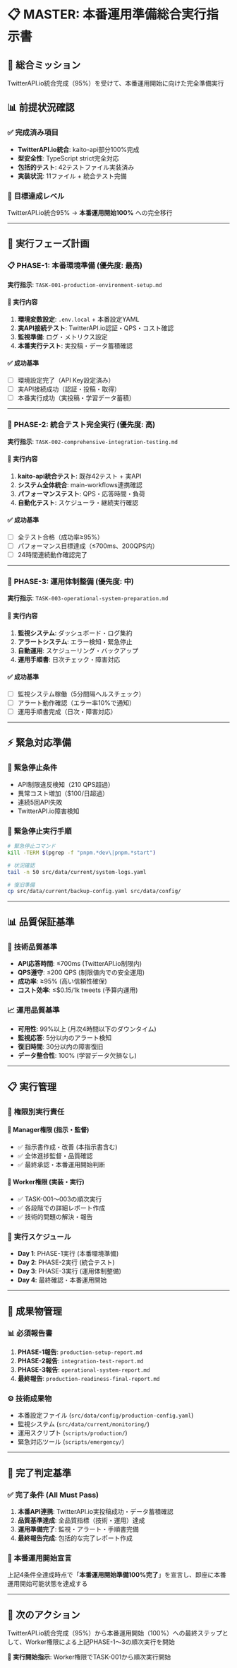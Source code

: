 # 📋 MASTER: 本番運用準備総合実行指示書

## 🎯 **総合ミッション**
TwitterAPI.io統合完成（95%）を受けて、本番運用開始に向けた完全準備実行

## 📊 **前提状況確認**

### ✅ **完成済み項目**
- **TwitterAPI.io統合**: kaito-api部分100%完成
- **型安全性**: TypeScript strict完全対応
- **包括的テスト**: 42テストファイル実装済み
- **実装状況**: 11ファイル + 統合テスト完備

### 🎯 **目標達成レベル**
TwitterAPI.io統合95% → **本番運用開始100%** への完全移行

---

## 🚀 **実行フェーズ計画**

### 📋 **PHASE-1: 本番環境準備** (優先度: 最高)
**実行指示**: `TASK-001-production-environment-setup.md`

#### 🎯 実行内容
1. **環境変数設定**: `.env.local` + 本番設定YAML
2. **実API接続テスト**: TwitterAPI.io認証・QPS・コスト確認
3. **監視準備**: ログ・メトリクス設定
4. **本番実行テスト**: 実投稿・データ蓄積確認

#### ✅ 成功基準
- [ ] 環境設定完了（API Key設定済み）
- [ ] 実API接続成功（認証・投稿・取得）
- [ ] 本番実行成功（実投稿・学習データ蓄積）

---

### 🧪 **PHASE-2: 統合テスト完全実行** (優先度: 高)
**実行指示**: `TASK-002-comprehensive-integration-testing.md`

#### 🎯 実行内容
1. **kaito-api統合テスト**: 既存42テスト + 実API
2. **システム全体統合**: main-workflows連携確認
3. **パフォーマンステスト**: QPS・応答時間・負荷
4. **自動化テスト**: スケジューラ・継続実行確認

#### ✅ 成功基準
- [ ] 全テスト合格（成功率≥95%）
- [ ] パフォーマンス目標達成（≤700ms、200QPS内）
- [ ] 24時間連続動作確認完了

---

### 🔧 **PHASE-3: 運用体制整備** (優先度: 中)
**実行指示**: `TASK-003-operational-system-preparation.md`

#### 🎯 実行内容
1. **監視システム**: ダッシュボード・ログ集約
2. **アラートシステム**: エラー検知・緊急停止
3. **自動運用**: スケジューリング・バックアップ
4. **運用手順書**: 日次チェック・障害対応

#### ✅ 成功基準
- [ ] 監視システム稼働（5分間隔ヘルスチェック）
- [ ] アラート動作確認（エラー率10%で通知）
- [ ] 運用手順書完成（日次・障害対応）

---

## ⚡ **緊急対応準備**

### 🚨 **緊急停止条件**
- API制限違反検知（210 QPS超過）
- 異常コスト増加（$100/日超過）
- 連続5回API失敗
- TwitterAPI.io障害検知

### 🔧 **緊急停止実行手順**
```bash
# 緊急停止コマンド
kill -TERM $(pgrep -f "pnpm.*dev\|pnpm.*start")

# 状況確認
tail -n 50 src/data/current/system-logs.yaml

# 復旧準備
cp src/data/current/backup-config.yaml src/data/config/
```

---

## 📊 **品質保証基準**

### 🎯 **技術品質基準**
- **API応答時間**: ≤700ms (TwitterAPI.io制限内)
- **QPS遵守**: ≤200 QPS (制限値内での安全運用)
- **成功率**: ≥95% (高い信頼性確保)
- **コスト効率**: ≤$0.15/1k tweets (予算内運用)

### 📈 **運用品質基準**
- **可用性**: 99%以上 (月次4時間以下のダウンタイム)
- **監視応答**: 5分以内のアラート検知
- **復旧時間**: 30分以内の障害復旧
- **データ整合性**: 100% (学習データ欠損なし)

---

## 📋 **実行管理**

### 👥 **権限別実行責任**

#### 🔶 **Manager権限** (指示・監督)
- ✅ 指示書作成・改善 (本指示書含む)
- ✅ 全体進捗監督・品質確認
- ✅ 最終承認・本番運用開始判断

#### 🔷 **Worker権限** (実装・実行)
- ✅ TASK-001〜003の順次実行
- ✅ 各段階での詳細レポート作成
- ✅ 技術的問題の解決・報告

### 📅 **実行スケジュール**
- **Day 1**: PHASE-1実行 (本番環境準備)
- **Day 2**: PHASE-2実行 (統合テスト)
- **Day 3**: PHASE-3実行 (運用体制整備)
- **Day 4**: 最終確認・本番運用開始

---

## 📁 **成果物管理**

### 📊 **必須報告書**
1. **PHASE-1報告**: `production-setup-report.md`
2. **PHASE-2報告**: `integration-test-report.md`
3. **PHASE-3報告**: `operational-system-report.md`
4. **最終報告**: `production-readiness-final-report.md`

### ⚙️ **技術成果物**
- 本番設定ファイル (`src/data/config/production-config.yaml`)
- 監視システム (`src/data/current/monitoring/`)
- 運用スクリプト (`scripts/production/`)
- 緊急対応ツール (`scripts/emergency/`)

---

## 🎊 **完了判定基準**

### ✅ **完了条件 (All Must Pass)**
1. **本番API連携**: TwitterAPI.io実投稿成功・データ蓄積確認
2. **品質基準達成**: 全品質指標（技術・運用）達成
3. **運用準備完了**: 監視・アラート・手順書完備
4. **最終報告完成**: 包括的な完了レポート作成

### 🚀 **本番運用開始宣言**
上記4条件全達成時点で「**本番運用開始準備100%完了**」を宣言し、即座に本番運用開始可能状態を達成する

---

## 🎯 **次のアクション**

TwitterAPI.io統合完成（95%）から本番運用開始（100%）への最終ステップとして、Worker権限による上記PHASE-1〜3の順次実行を開始

**🚀 実行開始指示**: Worker権限でTASK-001から順次実行開始